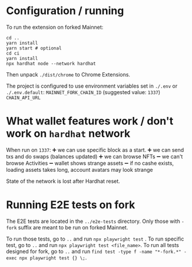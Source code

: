 # Configuration / running

To run the extension on forked Mainnet:

```
cd ..
yarn install
yarn start # optional
cd ci
yarn install
npx hardhat node --network hardhat
```

Then unpack `./dist/chrome` to Chrome Extensions.

The project is configured to use environment variables set in `./.env` or
`./.env.default`:
`MAINNET_FORK_CHAIN_ID` (suggested value: `1337`)
`CHAIN_API_URL`

# What wallet features work / don't work on `hardhat` network

When run on `1337`:
:heavy_plus_sign: we can use specific block as a start.
:heavy_plus_sign: we can send txs and do swaps (balances updated)
:heavy_plus_sign: we can browse NFTs
:heavy_minus_sign: we can't browse Activities
:heavy_minus_sign: wallet shows strange assets
:heavy_minus_sign: if no cashe exists, loading assets takes long, account
avatars may look strange

State of the network is lost after Hardhat reset.

# Running E2E tests on fork

The E2E tests are located in the `../e2e-tests` directory. Only those with
`-fork` suffix are meant to be run on forked Mainnet.

To run those tests, go to `..` and run `npx playwright test` .
To run specific test, go to `..` and run `npx playwright test <file_name>`.
To run all tests designed for fork, go to `..` and run
`find test -type f -name "*-fork.*" -exec npx playwright test {} \;`.
